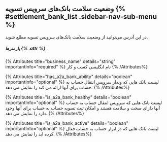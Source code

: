 ##  وضعیت سلامت بانک‌های سرویس تسویه  {% #settlement_bank_list .sidebar-nav-sub-menu %}

در این آدرس ‌می‌توانید از وضعیت سلامت بانک‌های سرویس تسویه مطلع شوید.
##### پارمترها {% .attr %}

{% Attributes title="business_name" details="string" importantInfo="required" %}
نام انگلیسی کسب و کار
{% /Attributes%}

{% Attributes title="has_a2a_bank_ability" details="boolean" importantInfo="optional" %}
لیست بانک هایی که وندار سرویس انتقال حساب به حساب برای آنها ارائه می کند را نمایش می دهد.
{% /Attributes%}

{% Attributes title="is_a2a_bank_healthy" details="boolean" importantInfo="optional" %}
لیست بانک هایی که سرویس انتقال حساب به حساب آنها دارای صحت و سلامت هستند و امکان ثبت تسویه حساب به حساب برای آنها وجود دارد را نمایش می دهد.
  {% /Attributes%}

{% Attributes title="is_a2a_bank_active" details="boolean" importantInfo="optional" %}
لیست بانک هایی که در ابزار حساب به حساب فعال کرده اید را نمایش می دهد.
  {% /Attributes%}